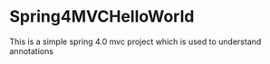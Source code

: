 # Spring4MVCHelloWorld

This is a simple spring 4.0 mvc project which is used to understand annotations
